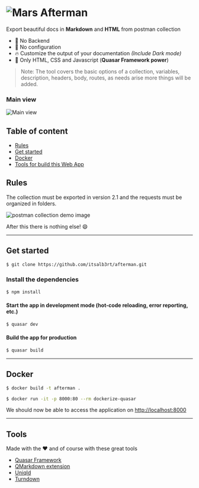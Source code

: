 # ![Mars](https://i.ibb.co/RQvDFQP/astronomy.png) Afterman

Export beautiful docs in **Markdown** and **HTML** from postman collection

- :ghost: No Backend
- :wrench: No configuration
- :fire: Customize the output of your documentation *(Include Dark mode)*
- :tada: Only HTML, CSS and Javascript (**Quasar Framework power**)

> Note: The tool covers the basic options of a collection, variables, description, headers, body, routes, as needs arise more things will be added.

### Main view

![Main view](https://i.ibb.co/Qcj7Ssg/main.png)

## Table of content

- [Rules](#Rules)
- [Get started](#get-started)
- [Docker](#docker)
- [Tools for build this Web App](#tools)

## Rules

The collection must be exported in version 2.1 and the requests must be organized in folders.

![postman collection demo image](https://i.ibb.co/N37FxYC/Screenshot-2.png)

After this there is nothing else! :smile:

---

## Get started

```bash
$ git clone https://github.com/itsalb3rt/afterman.git
```

### Install the dependencies
```bash
$ npm install
```

#### Start the app in development mode (hot-code reloading, error reporting, etc.)
```bash
$ quasar dev
```

#### Build the app for production

```bash
$ quasar build
```
---

## Docker

```bash
$ docker build -t afterman .
```

```bash
$ docker run -it -p 8000:80 --rm dockerize-quasar
```

We should now be able to access the application on [http://localhost:8000](http://localhost:8000)

---

## Tools

Made with the :heart: and of course with these great tools

- [Quasar Framework](https://github.com/quasarframework/quasar)
- [QMarkdown extension](https://github.com/quasarframework/quasar-ui-qmarkdown)
- [UniqId](https://github.com/adamhalasz/uniqid)
- [Turndown](https://github.com/domchristie/turndown)
